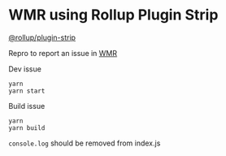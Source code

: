 # WMR using Rollup Plugin Strip

[@rollup/plugin-strip](https://github.com/rollup/plugins/tree/master/packages/strip)

Repro to report an issue in [WMR](https://github.com/preactjs/wmr)

Dev issue
```
yarn
yarn start
```

Build issue
```
yarn
yarn build
```

`console.log` should be removed from index.js